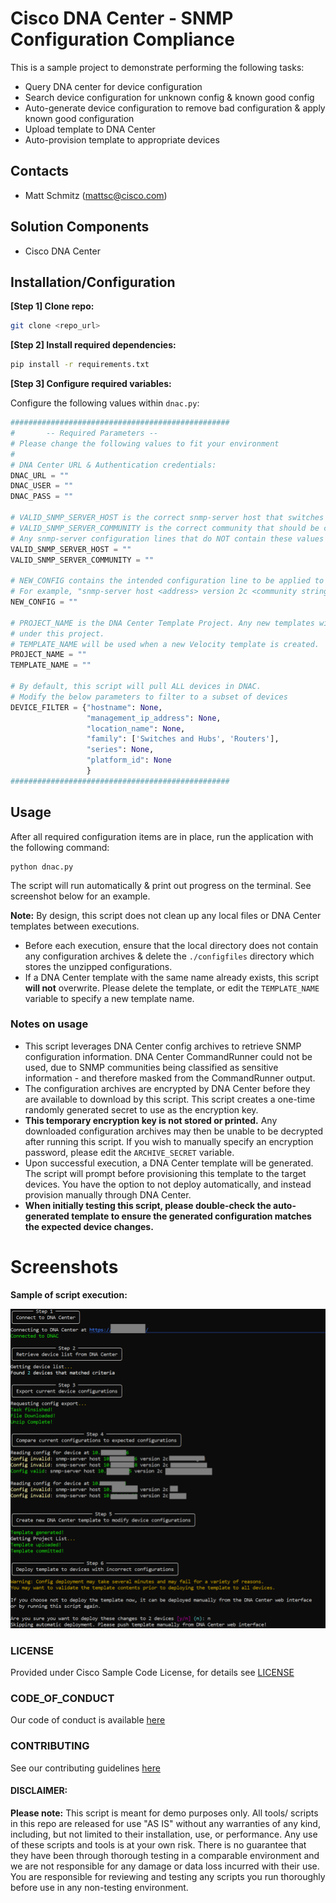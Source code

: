 # Cisco DNA Center - SNMP Configuration Compliance

This is a sample project to demonstrate performing the following tasks:
 - Query DNA center for device configuration
 - Search device configuration for unknown config & known good config
 - Auto-generate device configuration to remove bad configuration & apply known good configuration
 - Upload template to DNA Center
 - Auto-provision template to appropriate devices

## **Contacts**
* Matt Schmitz (mattsc@cisco.com)

## **Solution Components**
* Cisco DNA Center

## **Installation/Configuration**

**[Step 1] Clone repo:**
```bash
git clone <repo_url>
```

**[Step 2] Install required dependencies:**
```bash
pip install -r requirements.txt
```

**[Step 3] Configure required variables:**

Configure the following values within `dnac.py`:

```python
#################################################
#       -- Required Parameters --
# Please change the following values to fit your environment
#
# DNA Center URL & Authentication credentials:
DNAC_URL = ""
DNAC_USER = ""
DNAC_PASS = ""

# VALID_SNMP_SERVER_HOST is the correct snmp-server host that switches should have configured. 
# VALID_SNMP_SERVER_COMMUNITY is the correct community that should be configured.
# Any snmp-server configuration lines that do NOT contain these values will be removed.
VALID_SNMP_SERVER_HOST = ""
VALID_SNMP_SERVER_COMMUNITY = ""

# NEW_CONFIG contains the intended configuration line to be applied to each device
# For example, "snmp-server host <address> version 2c <community string>"
NEW_CONFIG = ""

# PROJECT_NAME is the DNA Center Template Project. Any new templates will be created
# under this project.
# TEMPLATE_NAME will be used when a new Velocity template is created.
PROJECT_NAME = ""
TEMPLATE_NAME = ""

# By default, this script will pull ALL devices in DNAC. 
# Modify the below parameters to filter to a subset of devices
DEVICE_FILTER = {"hostname": None,
                 "management_ip_address": None,
                 "location_name": None,
                 "family": ['Switches and Hubs', 'Routers'],
                 "series": None,
                 "platform_id": None
                 }
#################################################
```


## **Usage**

After all required configuration items are in place, run the application with the following command:

```
python dnac.py
```

The script will run automatically & print out progress on the terminal. See screenshot below for an example. 

**Note:** By design, this script does not clean up any local files or DNA Center templates between executions. 
 - Before each execution, ensure that the local directory does not contain any configuration archives & delete the `./configfiles` directory which stores the unzipped configurations.
 - If a DNA Center template with the same name already exists, this script **will not** overwrite. Please delete the template, or edit the `TEMPLATE_NAME` variable to specify a new template name.


### **Notes on usage**

 - This script leverages DNA Center config archives to retrieve SNMP configuration information. DNA Center CommandRunner could not be used, due to SNMP communities being classified as sensitive information - and therefore masked from the CommandRunner output.
 - The configuration archives are encrypted by DNA Center before they are available to download by this script. This script creates a one-time randomly generated secret to use as the encryption key. 
 - **This temporary encryption key is not stored or printed.** Any downloaded configuration archives may then be unable to be decrypted after running this script. If you wish to manually specify an encryption password, please edit the `ARCHIVE_SECRET` variable.
 - Upon successful execution, a DNA Center template will be generated. The script will prompt before provisioning this template to the target devices. You have the option to not deploy automatically, and instead provision manually through DNA Center. 
 - **When initially testing this script, please double-check the auto-generated template to ensure the generated configuration matches the expected device changes.**

# Screenshots

**Sample of script execution:**

![/IMAGES/dnac-py.png](/IMAGES/dnac-py.png)



### LICENSE

Provided under Cisco Sample Code License, for details see [LICENSE](LICENSE.md)

### CODE_OF_CONDUCT

Our code of conduct is available [here](CODE_OF_CONDUCT.md)

### CONTRIBUTING

See our contributing guidelines [here](CONTRIBUTING.md)

#### DISCLAIMER:
<b>Please note:</b> This script is meant for demo purposes only. All tools/ scripts in this repo are released for use "AS IS" without any warranties of any kind, including, but not limited to their installation, use, or performance. Any use of these scripts and tools is at your own risk. There is no guarantee that they have been through thorough testing in a comparable environment and we are not responsible for any damage or data loss incurred with their use.
You are responsible for reviewing and testing any scripts you run thoroughly before use in any non-testing environment.